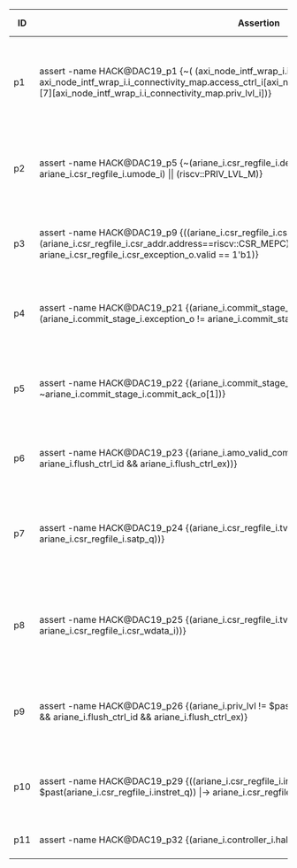 | ID | Assertion | Bug Number | Bug Description | Module | CWE-ID |
|----| ---- | ---- | ---- | ---- | ---- |
|p1|assert -name HACK@DAC19\_p1 {\~( (axi\_node\_intf\_wrap\_i.i\_connectivity\_map.runtime\_j==6) && axi\_node\_intf\_wrap\_i.i\_connectivity\_map.access\_ctrl\_i[axi\_node\_intf\_wrap\_i.i\_connectivity\_map.runtime\_i][7][axi\_node\_intf\_wrap\_i.i\_connectivity\_map.priv\_lvl\_i])}|1|Processor access to CLINT grants it access to PLIC regardless of PLIC access configuration|axi_node_intf_wrap|CWE-1220|
|p2|assert -name HACK@DAC19\_p5 {\~(ariane\_i.csr\_regfile\_i.debug\_mode\_q && ariane\_i.csr\_regfile\_i.umode\_i) \|\| (riscv::PRIV\_LVL\_M)}|5|Incorrect access control setting leaving debug enabled|csr_regfile|CWE-1244|
|p3|assert -name HACK@DAC19\_p9 {((ariane\_i.csr\_regfile\_i.csr\_we \|\| ariane\_i.csr\_regfile\_i.csr\_read) && (ariane\_i.csr\_regfile\_i.csr\_addr.address==riscv::CSR\_MEPC) \|-> ariane\_i.csr\_regfile\_i.csr\_exception\_o.valid == 1'b1)}|9|Execute machine level instructions from user mode|csr_regfile|CWE-1262|
|p4|assert -name HACK@DAC19\_p21 {(ariane\_i.commit\_stage\_i.amo\_valid\_commit\_o \|-> (ariane\_i.commit\_stage\_i.exception\_o != ariane\_i.commit\_stage\_i.csr\_exception\_i))}|21|Receive CSR interrupts when committing atomic instructions|commit_stage|CWE-1281|
|p5|assert -name HACK@DAC19\_p22 {(ariane\_i.commit\_stage\_i.amo\_valid\_commit\_o \|-> \~ariane\_i.commit\_stage\_i.commit\_ack\_o[1])}|22|Commit the second instruction even if the first is atomic instruction|commit_stage||
|p6|assert -name HACK@DAC19\_p23 {(ariane\_i.amo\_valid\_commit \|-> (ariane\_i.flush\_ctrl\_if && ariane\_i.flush\_ctrl\_id && ariane\_i.flush\_ctrl\_ex))}|23|Pipeline not flushed after committing an atomic instruction|ariane||
|p7|assert -name HACK@DAC19\_p24 {(ariane\_i.csr\_regfile\_i.tvm\_o \|-> (ariane\_i.csr\_regfile\_i.csr\_rdata\_o != ariane\_i.csr\_regfile\_i.satp\_q))}|24|SATP register (read) accessible in Supervisor mode even if TVM is enabled|csr_regfile||
|p8|assert -name HACK@DAC19\_p25 {(ariane\_i.csr\_regfile\_i.tvm\_o \|-> (ariane\_i.csr\_regfile\_i.satp\_d != ariane\_i.csr\_regfile\_i.csr\_wdata\_i))}|25|SATP register (write) accessible in Supervisor mode even if TVM is enabled|csr_regfile||
|p9|assert -name HACK@DAC19\_p26 {(ariane\_i.priv\_lvl != $past(ariane\_i.priv\_lvl)) \|-> (ariane\_i.flush\_ctrl\_if && ariane\_i.flush\_ctrl\_id && ariane\_i.flush\_ctrl\_ex)}|26|Pipeline not flushed after change in virtual address translation mode|ariane||
|p10|assert -name HACK@DAC19\_p29 {((ariane\_i.csr\_regfile\_i.instret\_q != $past(ariane\_i.csr\_regfile\_i.instret\_q)) \|-> ariane\_i.csr\_regfile\_i.debug\_mode\_q)}|29|Instruction retired counters are updated in non-debug mode|csr_regfile||
|p11|assert -name HACK@DAC19\_p32 {(ariane\_i.controller\_i.halt\_o \|-> ariane\_i.controller\_i.ex\_valid\_i)}|32|Exception signal is not set at halt|controller||
